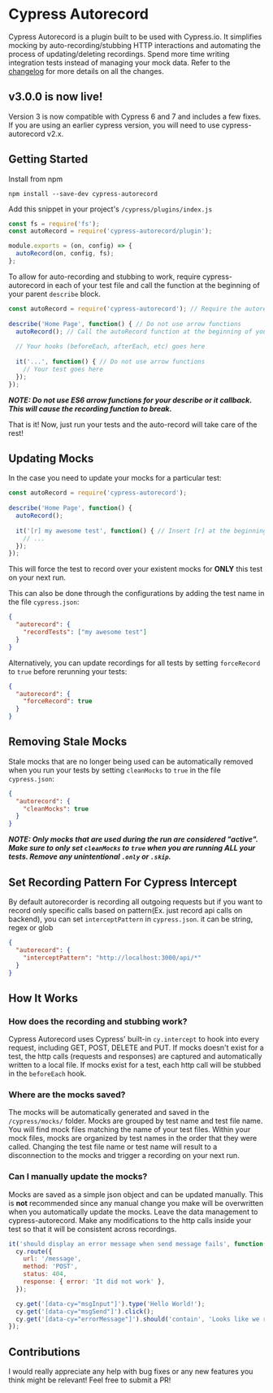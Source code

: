 # Cypress Autorecord

Cypress Autorecord is a plugin built to be used with Cypress.io. It simplifies mocking by auto-recording/stubbing HTTP interactions and automating the process of updating/deleting recordings. Spend more time writing integration tests instead of managing your mock data. Refer to the [changelog](https://github.com/Nanciee/cypress-autorecord/blob/master/CHANGELOG.md) for more details on all the changes.

## v3.0.0 is now live!
Version 3 is now compatible with Cypress 6 and 7 and includes a few fixes. If you are using an earlier cypress version, you will need to use cypress-autorecord v2.x.

## Getting Started

Install from npm

```
npm install --save-dev cypress-autorecord
```

Add this snippet in your project's `/cypress/plugins/index.js`

```js
const fs = require('fs');
const autoRecord = require('cypress-autorecord/plugin');

module.exports = (on, config) => {
  autoRecord(on, config, fs);
};
```
To allow for auto-recording and stubbing to work, require cypress-autorecord in each of your test file and call the function at the beginning of your parent `describe` block.

```js
const autoRecord = require('cypress-autorecord'); // Require the autorecord function
  
describe('Home Page', function() { // Do not use arrow functions
  autoRecord(); // Call the autoRecord function at the beginning of your describe block
  
  // Your hooks (beforeEach, afterEach, etc) goes here
  
  it('...', function() { // Do not use arrow functions
    // Your test goes here
  });
});
```

**_NOTE: Do not use ES6 arrow functions for your describe or it callback. This will cause the recording function to break._**

That is it! Now, just run your tests and the auto-record will take care of the rest!

## Updating Mocks

In the case you need to update your mocks for a particular test:
```js
const autoRecord = require('cypress-autorecord');
  
describe('Home Page', function() {
  autoRecord();
  
  it('[r] my awesome test', function() { // Insert [r] at the beginning of your test name
    // ...
  });
});
```
This will force the test to record over your existent mocks for **ONLY** this test on your next run.

This can also be done through the configurations by adding the test name in the file `cypress.json`:

```json
{
  "autorecord": {
    "recordTests": ["my awesome test"]
  }
}
```

Alternatively, you can update recordings for all tests by setting `forceRecord` to `true` before rerunning your tests:

```json
{
  "autorecord": {
    "forceRecord": true
  }
}
```

## Removing Stale Mocks

Stale mocks that are no longer being used can be automatically removed when you run your tests by setting `cleanMocks` to `true` in the file `cypress.json`:

```json
{
  "autorecord": {
    "cleanMocks": true
  }
}
```

**_NOTE: Only mocks that are used during the run are considered "active". Make sure to only set `cleanMocks` to `true` when you are running ALL your tests. Remove any unintentional `.only` or `.skip`._**

## Set Recording Pattern For Cypress Intercept

By default autorecorder is recording all outgoing requests but if you want to record only specific calls based on pattern(Ex. just record api calls on backend), you can set `interceptPattern` in `cypress.json`. it can be string, regex or glob

```json
{
  "autorecord": {
    "interceptPattern": "http://localhost:3000/api/*"
  }
}
```

## How It Works

### How does the recording and stubbing work?
Cypress Autorecord uses Cypress' built-in `cy.intercept` to hook into every request, including GET, POST, DELETE and PUT. If mocks doesn't exist for a test, the http calls (requests and responses) are captured and automatically written to a local file. If mocks exist for a test, each http call will be stubbed in the `beforeEach` hook.

### Where are the mocks saved?
The mocks will be automatically generated and saved in the `/cypress/mocks/` folder. Mocks are grouped by test name and test file name. You will find mock files matching the name of your test files. Within your mock files, mocks are organized by test names in the order that they were called. Changing the test file name or test name will result to a disconnection to the mocks and trigger a recording on your next run.

### Can I manually update the mocks?
Mocks are saved as a simple json object and can be updated manually. This is **not** recommended since any manual change you make will be overwritten when you automatically update the mocks. Leave the data management to cypress-autorecord. Make any modifications to the http calls inside your test so that it will be consistent across recordings.

```js
it('should display an error message when send message fails', function() {
  cy.route({
    url: '/message',
    method: 'POST',
    status: 404,
    response: { error: 'It did not work' },
  });

  cy.get('[data-cy="msgInput"]').type('Hello World!');
  cy.get('[data-cy="msgSend"]').click();
  cy.get('[data-cy="errorMessage"]').should('contain', 'Looks like we ran into a problem. Please try again.');
});
```

## Contributions
I would really appreciate any help with bug fixes or any new features you think might be relevant! Feel free to submit a PR!
